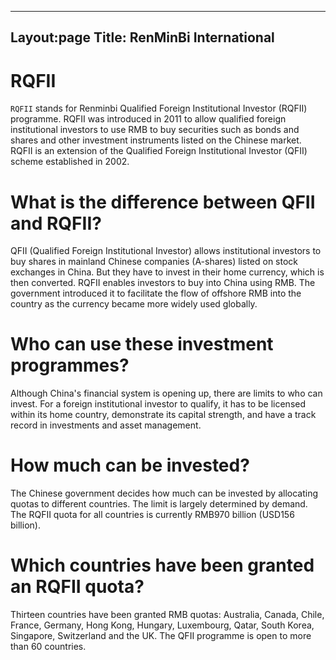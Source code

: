 
---
Layout:page
Title: RenMinBi International
---

# RQFII
`RQFII` stands for Renminbi Qualified Foreign Institutional Investor (RQFII) programme. RQFII was introduced in 2011 to allow qualified foreign institutional investors to use RMB to buy securities such as bonds and shares and other investment instruments listed on the Chinese market. RQFII is an extension of the Qualified Foreign Institutional Investor (QFII) scheme established in 2002.

# What is the difference between QFII and RQFII?

QFII (Qualified Foreign Institutional Investor) allows institutional investors to buy shares in mainland Chinese companies (A-shares) listed on stock exchanges in China. But they have to invest in their home currency, which is then converted. RQFII enables investors to buy into China using RMB. The government introduced it to facilitate the flow of offshore RMB into the country as the currency became more widely used globally.

# Who can use these investment programmes?

Although China's financial system is opening up, there are limits to who can invest. For a foreign institutional investor to qualify, it has to be licensed within its home country, demonstrate its capital strength, and have a track record in investments and asset management.

# How much can be invested?

The Chinese government decides how much can be invested by allocating quotas to different countries. The limit is largely determined by demand. The RQFII quota for all countries is currently RMB970 billion (USD156 billion).

# Which countries have been granted an RQFII quota?

Thirteen countries have been granted RMB quotas: Australia, Canada, Chile, France, Germany, Hong Kong, Hungary, Luxembourg, Qatar, South Korea, Singapore, Switzerland and the UK. The QFII programme is open to more than 60 countries.
